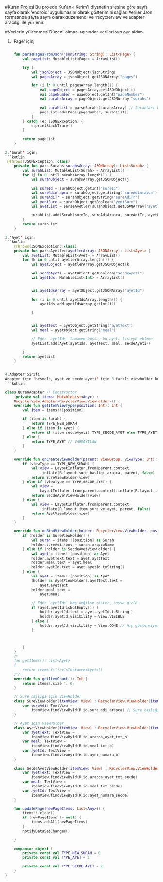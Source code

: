 #Kuran Projesi
Bu projede Kur'an-ı Kerim'i diyanetin sitesine göre sayfa sayfa olarak 'Android' uygulumasını olarak gösterimini sağlar. Veriler Json formatında sayfa sayfa olarak düzenlendi ve 'recyclerview ve adapter' aracılığı ile yüklenir.


#Verilerin yüklenmesi
Düzenli olması açısından verileri ayrı ayrı aldım.
1. 'Page' için;
```kotlin

    fun parsePagesFromJson(jsonString: String): List<Page> {
        val pageList: MutableList<Page> = ArrayList()

        try {
            val jsonObject = JSONObject(jsonString)
            val pagesArray = jsonObject.getJSONArray("pages")

            for (i in 0 until pagesArray.length()) {
                val pageObject = pagesArray.getJSONObject(i)
                val pageNumber = pageObject.getInt("pageNumber")
                val surahsArray = pageObject.getJSONArray("surahs")

                val surahList = parseSurahs(surahsArray) // Surahları bir metodla çözebiliriz
                pageList.add(Page(pageNumber, surahList))
            }
        } catch (e: JSONException) {
            e.printStackTrace()
        }

        return pageList
    }
 
2.'Surah' için;
```kotlin
 @Throws(JSONException::class)
    private fun parseSurahs(surahsArray: JSONArray): List<Surah> {
        val surahList: MutableList<Surah> = ArrayList()
        for (j in 0 until surahsArray.length()) {
            val surahObject = surahsArray.getJSONObject(j)

            val sureId = surahObject.getInt("sureId")
            val sureAdiArapca = surahObject.getString("sureAdiArapca")
            val sureAdiTr = surahObject.getString("sureAdiTr")
            val yeniSure = surahObject.getBoolean("yeniSure")
            val ayetList = parseAyetler(surahObject.getJSONArray("ayetler"))

            surahList.add(Surah(sureId, sureAdiArapca, sureAdiTr, ayetList, yeniSure))
        }
        return surahList
    } 

3.'Ayet' için; 
```kotlin
    @Throws(JSONException::class)
    private fun parseAyetler(ayetlerArray: JSONArray): List<Ayet> {
        val ayetList: MutableList<Ayet> = ArrayList()
        for (k in 0 until ayetlerArray.length()) {
            val ayetObject = ayetlerArray.getJSONObject(k)

            val secdeAyeti = ayetObject.getBoolean("secdeAyeti")
            val ayetIds: MutableList<Int> = ArrayList()


            val ayetIdsArray = ayetObject.getJSONArray("ayetId")

            for (i in 0 until ayetIdsArray.length()) {
                ayetIds.add(ayetIdsArray.getInt(i))

            }


            val ayetText = ayetObject.getString("ayetText")
            val meal = ayetObject.getString("meal")

            // Eğer `ayetIds` tamamen boşsa, bu ayeti listeye ekleme
            ayetList.add(Ayet(ayetIds, ayetText, meal, secdeAyeti))

        }
        return ayetList
    }
 

4.Adapter Sınıfı
Adapter için 'besmele, ayet ve secde ayeti' için 3 farklı viewholder kullanılmıştır.
```kotlin

class QuranAdapter // Constructor
    (private val items: MutableList<Any>) :
    RecyclerView.Adapter<RecyclerView.ViewHolder>() {
    override fun getItemViewType(position: Int): Int {
        val item = items!![position]

        if (item is Surah) {
            return TYPE_NEW_SURAH
        } else if (item is Ayet) {
            return if (item.secdeAyeti) TYPE_SECDE_AYET else TYPE_AYET
        } else {
            return TYPE_AYET // VARSAYILAN
        }
    }

    override fun onCreateViewHolder(parent: ViewGroup, viewType: Int): RecyclerView.ViewHolder {
        if (viewType == TYPE_NEW_SURAH) {
            val view = LayoutInflater.from(parent.context)
                .inflate(R.layout.sure_basligi_arapca, parent, false)
            return SureViewHolder(view)
        } else if (viewType == TYPE_SECDE_AYET) {
            val view =
                LayoutInflater.from(parent.context).inflate(R.layout.item_secde_ayet, parent, false)
            return SecdeAyetViewHolder(view)
        } else {
            val view = LayoutInflater.from(parent.context)
                .inflate(R.layout.item_sure_ve_ayet, parent, false)
            return AyetViewHolder(view)
        }
    }

    override fun onBindViewHolder(holder: RecyclerView.ViewHolder, position: Int) {
        if (holder is SureViewHolder) {
            val surah = items!![position] as Surah
            holder.sureAdi.text = surah.arapcaName
        } else if (holder is SecdeAyetViewHolder) {
            val ayet = items!![position] as Ayet
            holder.ayetText.text = ayet.ayetText
            holder.meal.text = ayet.meal
            holder.ayetId.text = ayet.ayetId.toString()
        } else {
            val ayet = items!![position] as Ayet
            (holder as AyetViewHolder).ayetText.text =
                ayet.ayetText
            holder.meal.text =
                ayet.meal

            // Eğer `ayetIds` boş değilse göster, boşsa gizle
            if (ayet.ayetId.isNotEmpty()) {
                holder.ayetId.text = ayet.ayetId.toString()
                holder.ayetId.visibility = View.VISIBLE
            } else {
                holder.ayetId.visibility = View.GONE // Hiç göstermiyoruz
            }



        }
    }
    /*
    fun getItems(): List<Ayet>
    {
        return items.filterIsInstance<Ayet>()
    }*/
    override fun getItemCount(): Int {
        return items?.size ?: 0
    }

    // Sure başlığı için ViewHolder
    class SureViewHolder(itemView: View) : RecyclerView.ViewHolder(itemView) {
        var sureAdi: TextView =
            itemView.findViewById(R.id.sure_adi_arapca) // Sure başlığı için TextView
    }

    // Ayet için ViewHolder
    class AyetViewHolder(itemView: View) : RecyclerView.ViewHolder(itemView) {
        var ayetText: TextView =
            itemView.findViewById(R.id.arapca_ayet_txt_b)
        var meal: TextView =
            itemView.findViewById(R.id.meal_txt_b)
        var ayetId: TextView =
            itemView.findViewById(R.id.ayet_numara_b)
    }

    class SecdeAyetViewHolder(itemView: View) : RecyclerView.ViewHolder(itemView) {
        var ayetText: TextView =
            itemView.findViewById(R.id.arapca_ayet_txt_secde)
        var meal: TextView =
            itemView.findViewById(R.id.meal_txt_secde)
        var ayetId: TextView =
            itemView.findViewById(R.id.ayet_numara_secde)
    }

    fun updatePage(newPageItems: List<Any>?) {
        items!!.clear()
        if (newPageItems != null) {
            items.addAll(newPageItems)
        }
        notifyDataSetChanged()

    }

    companion object {
        private const val TYPE_NEW_SURAH = 0
        private const val TYPE_AYET = 1

        private const val TYPE_SECDE_AYET = 2
    }
}
 

